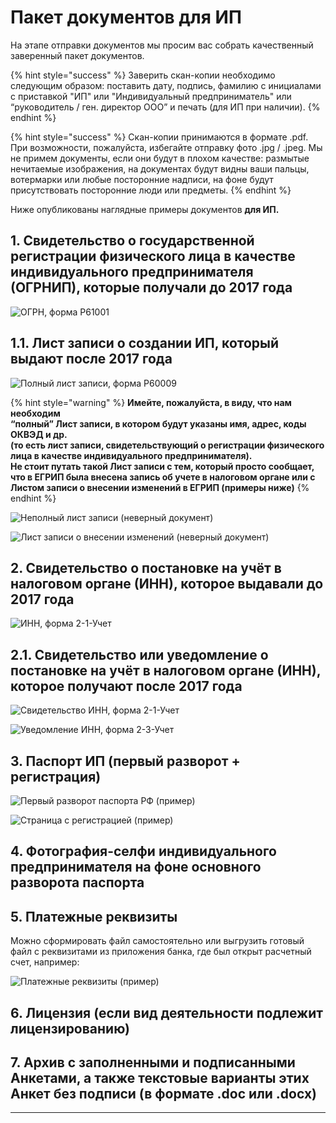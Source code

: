 # Пакет документов для ИП

На этапе отправки документов мы просим вас собрать качественный заверенный пакет документов. 

{% hint style="success" %}
Заверить скан-копии необходимо следующим образом: поставить дату, подпись, фамилию с инициалами с приставкой "ИП" или "Индивидуальный предприниматель" или “руководитель / ген. директор ООО” и печать \(для ИП при наличии\). 
{% endhint %}

{% hint style="success" %}
Скан-копии принимаются в формате .pdf. При возможности, пожалуйста, избегайте отправку фото .jpg / .jpeg. Мы не примем документы, если они будут в плохом качестве: размытые нечитаемые изображения, на документах будут видны ваши пальцы, вотермарки или любые посторонние надписи, на фоне будут присутствовать посторонние люди или предметы.
{% endhint %}

Ниже опубликованы наглядные примеры документов **для ИП.**

## **1. Свидетельство о государственной регистрации физического лица в качестве индивидуального предпринимателя \(ОГРНИП\), которые получали до 2017 года**

![&#x41E;&#x413;&#x420;&#x41D;, &#x444;&#x43E;&#x440;&#x43C;&#x430; &#x420;61001](../.gitbook/assets/ogrn-forma-r61001.jpg)

## **1.1. Лист записи о создании ИП, который выдают после 2017 года**

![&#x41F;&#x43E;&#x43B;&#x43D;&#x44B;&#x439; &#x43B;&#x438;&#x441;&#x442; &#x437;&#x430;&#x43F;&#x438;&#x441;&#x438;, &#x444;&#x43E;&#x440;&#x43C;&#x430; &#x420;60009](../.gitbook/assets/polnyi-list-zapisi-forma-r60009.png)

{% hint style="warning" %}
**Имейте, пожалуйста, в виду, что нам необходим  
“полный” Лист записи, в котором будут указаны имя, адрес, коды ОКВЭД и др.  
\(то есть лист записи, свидетельствующий о регистрации физического лица в качестве индивидуального предпринимателя\).  
Не стоит путать такой Лист записи с тем, который просто сообщает, что в ЕГРИП была внесена запись об учете в налоговом органе или с Листом записи о внесении изменений в ЕГРИП \(примеры ниже\)**
{% endhint %}

![&#x41D;&#x435;&#x43F;&#x43E;&#x43B;&#x43D;&#x44B;&#x439; &#x43B;&#x438;&#x441;&#x442; &#x437;&#x430;&#x43F;&#x438;&#x441;&#x438; \(&#x43D;&#x435;&#x432;&#x435;&#x440;&#x43D;&#x44B;&#x439; &#x434;&#x43E;&#x43A;&#x443;&#x43C;&#x435;&#x43D;&#x442;\)](../.gitbook/assets/nepolnyi-list-zapisi-forma-r60009.jpg)

![&#x41B;&#x438;&#x441;&#x442; &#x437;&#x430;&#x43F;&#x438;&#x441;&#x438; &#x43E; &#x432;&#x43D;&#x435;&#x441;&#x435;&#x43D;&#x438;&#x438; &#x438;&#x437;&#x43C;&#x435;&#x43D;&#x435;&#x43D;&#x438;&#x439; \(&#x43D;&#x435;&#x432;&#x435;&#x440;&#x43D;&#x44B;&#x439; &#x434;&#x43E;&#x43A;&#x443;&#x43C;&#x435;&#x43D;&#x442;\)](../.gitbook/assets/list-zapisi-o-vnesenii-izmenenii.jpg)

## **2. Свидетельство о постановке на учёт в налоговом органе \(ИНН\), которое выдавали до 2017 года**

![&#x418;&#x41D;&#x41D;, &#x444;&#x43E;&#x440;&#x43C;&#x430; 2-1-&#x423;&#x447;&#x435;&#x442;](../.gitbook/assets/inn-forma-2-1-uchet.jpg)

## **2.1. Свидетельство или уведомление о постановке на учёт в налоговом органе \(ИНН\), которое получают после 2017 года**

![&#x421;&#x432;&#x438;&#x434;&#x435;&#x442;&#x435;&#x43B;&#x44C;&#x441;&#x442;&#x432;&#x43E; &#x418;&#x41D;&#x41D;, &#x444;&#x43E;&#x440;&#x43C;&#x430; 2-1-&#x423;&#x447;&#x435;&#x442;](../.gitbook/assets/svidetelstvo-inn-forma-2-1-uchet.png)

![&#x423;&#x432;&#x435;&#x434;&#x43E;&#x43C;&#x43B;&#x435;&#x43D;&#x438;&#x435; &#x418;&#x41D;&#x41D;, &#x444;&#x43E;&#x440;&#x43C;&#x430; 2-3-&#x423;&#x447;&#x435;&#x442;](../.gitbook/assets/uvedomlenie-inn-forma-2-3-uchet.jpg)

## **3.** Паспорт ИП \(первый разворот + регистрация\)

![&#x41F;&#x435;&#x440;&#x432;&#x44B;&#x439; &#x440;&#x430;&#x437;&#x432;&#x43E;&#x440;&#x43E;&#x442; &#x43F;&#x430;&#x441;&#x43F;&#x43E;&#x440;&#x442;&#x430; &#x420;&#x424; \(&#x43F;&#x440;&#x438;&#x43C;&#x435;&#x440;\)](../.gitbook/assets/pasport_rf.jpg)

![&#x421;&#x442;&#x440;&#x430;&#x43D;&#x438;&#x446;&#x430; &#x441; &#x440;&#x435;&#x433;&#x438;&#x441;&#x442;&#x440;&#x430;&#x446;&#x438;&#x435;&#x439; \(&#x43F;&#x440;&#x438;&#x43C;&#x435;&#x440;\)](../.gitbook/assets/russia-passport-registration-scaled.jpg)

## 4. Фотография-селфи индивидуального предпринимателя на фоне основного разворота паспорта

## 5. Платежные реквизиты

Можно сформировать файл самостоятельно или выгрузить готовый файл с реквизитами из приложения банка, где был открыт расчетный счет, например:

![&#x41F;&#x43B;&#x430;&#x442;&#x435;&#x436;&#x43D;&#x44B;&#x435; &#x440;&#x435;&#x43A;&#x432;&#x438;&#x437;&#x438;&#x442;&#x44B; \(&#x43F;&#x440;&#x438;&#x43C;&#x435;&#x440;\)](../.gitbook/assets/rekvizity.png)

## 6. Лицензия \(если вид деятельности подлежит лицензированию\)

## 7. Архив с заполненными и подписанными Анкетами, а также текстовые варианты этих Анкет без подписи \(в формате .doc или .docx\)





  
****

